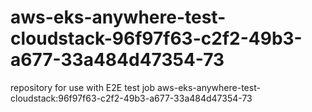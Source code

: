 # aws-eks-anywhere-test-cloudstack-96f97f63-c2f2-49b3-a677-33a484d47354-73
repository for use with E2E test job aws-eks-anywhere-test-cloudstack:96f97f63-c2f2-49b3-a677-33a484d47354-73
